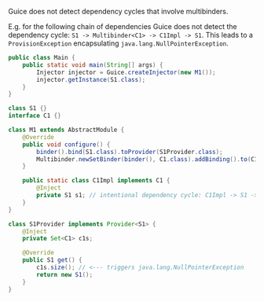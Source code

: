 Guice does not detect dependency cycles that involve multibinders.

E.g. for the following chain of dependencies Guice does not detect the dependency cycle:
`S1 -> Multibinder<C1> -> C1Impl -> S1`. This leads to a `ProvisionException` encapsulating `java.lang.NullPointerException`.

```java
public class Main {
    public static void main(String[] args) {
        Injector injector = Guice.createInjector(new M1());
        injector.getInstance(S1.class);
    }
}

class S1 {}
interface C1 {}

class M1 extends AbstractModule {
    @Override
    public void configure() {
        binder().bind(S1.class).toProvider(S1Provider.class);
        Multibinder.newSetBinder(binder(), C1.class).addBinding().to(C1Impl.class);
    }

    public static class C1Impl implements C1 {
        @Inject
        private S1 s1; // intentional dependency cycle: C1Impl -> S1 -> C1
    }
}

class S1Provider implements Provider<S1> {
    @Inject
    private Set<C1> c1s;

    @Override
    public S1 get() {
        c1s.size(); // <--- triggers java.lang.NullPointerException
        return new S1();
    }
}
```
